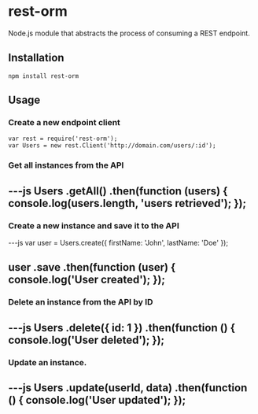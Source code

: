 # rest-orm
Node.js module that abstracts the process of consuming a REST endpoint.


## Installation

    npm install rest-orm


## Usage

### Create a new endpoint client

```
var rest = require('rest-orm');
var Users = new rest.Client('http://domain.com/users/:id');
```


### Get all instances from the API

---js
Users
  .getAll()
  .then(function (users) {
    console.log(users.length, 'users retrieved');
  });
---


### Create a new instance and save it to the API

---js
var user = Users.create({ firstName: 'John', lastName: 'Doe' });

user
  .save
  .then(function (user) {
    console.log('User created');
  });
---


### Delete an instance from the API by ID

---js
Users
  .delete({ id: 1 })
  .then(function () {
    console.log('User deleted');
  });
---


### Update an instance.

---js
Users
  .update(userId, data)
  .then(function () {
    console.log('User updated');
  });
---
